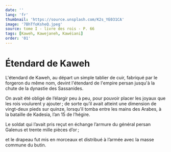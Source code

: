 ```yaml
---
date: ''
lang: 'fr'
thumbnail: 'https://source.unsplash.com/K2s_YE031CA'
image: '7BhTfoKsheQ.jpeg'
source: tome I - livre des rois - P. 66
tags: [Kaweh, Kawejaneh, Kawéiani]
order: '01'
---
```


<!-- LTeX: language=fr -->

# Étendard de Kaweh

L'étendard de Kaweh, au départ un simple tablier de cuir, fabriqué par le forgeron du même nom, devint l'étendard de l'empire persan jusqu'à la chute de la dynastie des Sassanides.

On avait été obligé de l’élargir peu à peu, pour pouvoir placer les joyaux que les rois voulurent y ajouter ; de sorte qu’il avait atteint une dimension de vingt-deux pieds sur quinze, lorsqu’il tomba entre les mains des Arabes, à la bataille de Kadesia, l’an 15 de l’hégire.

Le soldat qui l’avait pris reçut en échange l’armure du général persan Galenus et trente mille pièces d’or ;

et le drapeau fut mis en morceaux et distribué à l’armée avec la masse commune du butin.
